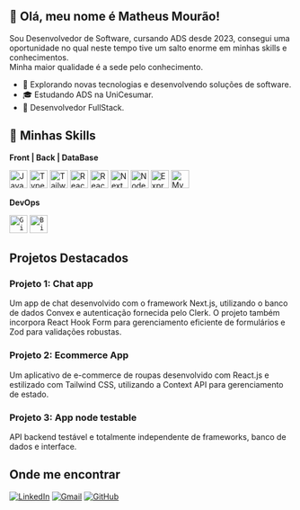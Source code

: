 ## 👋 Olá, meu nome é Matheus Mourão!


Sou Desenvolvedor de Software, cursando ADS desde 2023, consegui uma oportunidade no qual neste tempo tive um salto enorme em minhas skills e conhecimentos. <br/>Minha maior qualidade é a sede pelo conhecimento.


- 🔭 Explorando novas tecnologias e desenvolvendo soluções de software.
- 🎓 Estudando ADS na UniCesumar.
- 💼 Desenvolvedor FullStack.


## 🚀 Minhas Skills


**Front | Back | DataBase**

<div>
<img height="32" src="https://img.shields.io/badge/JavaScript-323330?style=for-the-badge&logo=javascript&logoColor=F7DF1E" alt="Javascript"/>
<img height="32" src="https://img.shields.io/badge/TypeScript-007ACC?style=for-the-badge&logo=typescript&logoColor=white" alt="Typescript"/>
<img height="32" src="https://img.shields.io/badge/Tailwind_CSS-38B2AC?style=for-the-badge&logo=tailwind-css&logoColor=white" alt="TailwindCss"/>
<img height="32" src="https://img.shields.io/badge/React-20232A?style=for-the-badge&logo=react&logoColor=61DAFB" alt="React"/>
<img height="32" src="https://img.shields.io/badge/React_Native-20232A?style=for-the-badge&logo=react&logoColor=61DAFB" alt="ReactNative"/>
<img height="32" src="https://img.shields.io/badge/next.js-000000?style=for-the-badge&logo=nextdotjs&logoColor=white" alt="NextJs"/>
<img height="32" src="https://img.shields.io/badge/Node.js-43853D?style=for-the-badge&logo=node.js&logoColor=white" alt="Node"/>
<img height="32" src="https://img.shields.io/badge/Express.js-000000?logo=express&logoColor=fff&style=flat" alt="Express"/>
<img height="32" src="https://img.shields.io/badge/MySQL-00000F?style=for-the-badge&logo=mysql&logoColor=white" alt="MySQL"/>
</div>


**DevOps**

<code><img height="32" src="https://img.shields.io/badge/Git-E34F26?style=for-the-badge&logo=git&logoColor=white" alt="Git"/></code>
<code><img height="32" src="https://img.shields.io/badge/Bitbucket-330F63?style=for-the-badge&logo=bitbucket&logoColor=white" alt="BitBucket"/></code>



## Projetos Destacados
### Projeto 1: Chat app
Um app de chat desenvolvido com o framework Next.js, utilizando o banco de dados Convex e autenticação fornecida pelo Clerk. O projeto também incorpora React Hook Form para gerenciamento eficiente de formulários e Zod para validações robustas.

### Projeto 2: Ecommerce App
Um aplicativo de e-commerce de roupas desenvolvido com React.js e estilizado com Tailwind CSS, utilizando a Context API para gerenciamento de estado.

### Projeto 3: App node testable
API backend testável e totalmente independente de frameworks, banco de dados e interface.

## Onde me encontrar

[![LinkedIn](https://img.shields.io/badge/LinkedIn-0077B5?style=for-the-badge&logo=linkedin&logoColor=white)](https://www.linkedin.com/in/matheus-mour%C3%A3o-13a838208/)
[![Gmail](https://img.shields.io/badge/Gmail-D14836?style=for-the-badge&logo=gmail&logoColor=white)](mailto:matheusmouraotc@gmail.com)
[![GitHub](https://img.shields.io/badge/GitHub-100000?style=for-the-badge&logo=github&logoColor=white)](https://github.com/Matheus-TC-Mourao)
